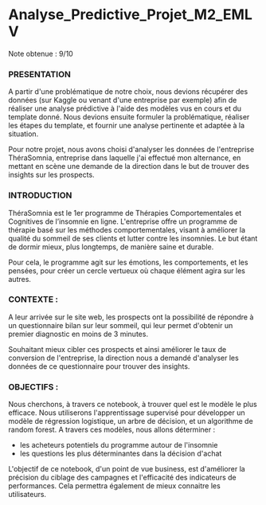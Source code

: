 # Analyse_Predictive_Projet_M2_EMLV
Note obtenue : 9/10

### PRESENTATION

A partir d'une problématique de notre choix, nous devions récupérer des données (sur Kaggle ou venant d'une entreprise par exemple) afin de réaliser une analyse prédictive à l'aide des modèles vus en cours et du template donné. Nous devions ensuite formuler la problématique, réaliser les étapes du template, et fournir une analyse pertinente et adaptée à la situation.

Pour notre projet, nous avons choisi d'analyser les données de l'entreprise ThéraSomnia, entreprise dans laquelle j'ai effectué mon alternance, en mettant en scène une demande de la direction dans le but de trouver des insights sur les prospects.


### INTRODUCTION

ThéraSomnia est le 1er programme de Thérapies Comportementales et Cognitives de l’insomnie en ligne. L'entreprise offre un programme de thérapie basé sur les méthodes comportementales, visant à améliorer la qualité du sommeil de ses clients et lutter contre les insomnies. Le but étant de dormir mieux, plus longtemps, de manière saine et durable.

Pour cela, le programme agit sur les émotions, les comportements, et les pensées, pour créer un cercle vertueux où chaque élément agira sur les autres.


### CONTEXTE :

A leur arrivée sur le site web, les prospects ont la possibilité de répondre à un questionnaire bilan sur leur sommeil, qui leur permet d'obtenir un premier diagnostic en moins de 3 minutes.

Souhaitant mieux cibler ces prospects et ainsi améliorer le taux de conversion de l'entreprise, la direction nous a demandé d'analyser les données de ce questionnaire pour trouver des insights.


### OBJECTIFS :

Nous cherchons, à travers ce notebook, à trouver quel est le modèle le plus efficace. Nous utiliserons l'apprentissage supervisé pour développer un modèle de régression logistique, un arbre de décision, et un algorithme de random forest. A travers ces modèles, nous allons déterminer :

* les acheteurs potentiels du programme autour de l'insomnie
* les questions les plus déterminantes dans la décision d'achat

L'objectif de ce notebook, d'un point de vue business, est d'améliorer la précision du ciblage des campagnes et l'efficacité des indicateurs de performances. Cela permettra également de mieux connaitre les utilisateurs.
